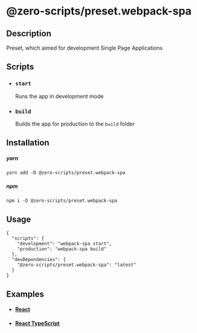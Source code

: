 # @zero-scripts/preset.webpack-spa

## Description

Preset, which aimed for development Single Page Applications

## Scripts

- ### `start`

  Runs the app in development mode

- ### `build`

  Builds the app for production to the `build` folder

## Installation

##### yarn

```
yarn add -D @zero-scripts/preset.webpack-spa
```

##### npm

```
npm i -D @zero-scripts/preset.webpack-spa
```

## Usage

```
{
  "scripts": {
    "development": "webpack-spa start",
    "production": "webpack-spa build"
  },
  "devDependencies": {
    "@zero-scripts/preset.webpack-spa": "latest"
  }
}
```

## Examples

- #### [React](../../examples/react)
- #### [React TypeScript](../../examples/react-typescript)
